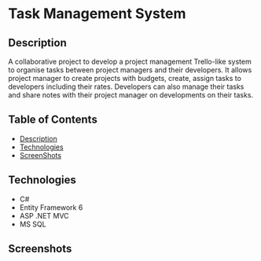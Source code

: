 # Task Management System


## Description
A collaborative project to develop a project management Trello-like system to organise tasks between project managers and their developers. It allows project manager to create projects with budgets, create, assign tasks to developers including their rates. 
Developers can also manage their tasks and share notes with their project manager on developments on their tasks.


## Table of Contents
* [Description](#Description)
* [Technologies](#Technologies)
* [ScreenShots](#ScreenShots)

## Technologies
* C#
* Entity Framework 6
* ASP .NET MVC
* MS SQL

## Screenshots

